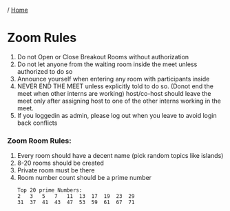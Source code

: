 / [Home](index.md)

# Zoom Rules

1. Do not Open or Close Breakout Rooms without authorization
2. Do not let anyone from the waiting room inside the meet unless authorized to do so
3. Announce yourself when entering any room with participants inside
4. NEVER END THE MEET unless explicitly told to do so. (Donot end the meet when other interns are working)
    host/co-host should leave the meet only after assigning host to one of the other interns working in the meet. 
5. If you loggedin as admin, please log out when you leave to avoid login back conflicts

### Zoom Room Rules:
1. Every room should have a decent name (pick random topics like islands)
2. 8-20 rooms should be created
3. Private room must be there
4. Room number count should be a prime number
    ```
    Top 20 prime Numbers:
    2	3	5	7	11	13	17	19	23	29	
    31	37	41	43	47	53	59	61	67	71
    ```